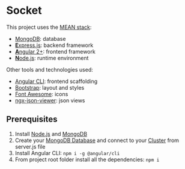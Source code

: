 # Socket

This project uses the [MEAN stack](https://en.wikipedia.org/wiki/MEAN_(software_bundle)):
* [MongoDB](https://www.mongodb.com): database
* [**E**xpress.js](http://expressjs.com): backend framework
* [**A**ngular 2+](https://angular.io): frontend framework
* [**N**ode.js](https://nodejs.org): runtime environment

Other tools and technologies used:
* [Angular CLI](https://cli.angular.io): frontend scaffolding
* [Bootstrap](http://www.getbootstrap.com): layout and styles
* [Font Awesome](http://fontawesome.com): icons
* [ngx-json-viewer](https://www.npmjs.com/package/ngx-json-viewer): json views

## Prerequisites
1. Install [Node.js](https://nodejs.org) and [MongoDB](https://www.mongodb.com)
2. Create your [MongoDB Database](https://docs.atlas.mongodb.com/getting-started/) and connect to your [Cluster](https://docs.atlas.mongodb.com/tutorial/connect-to-your-cluster/) from server.js file
4. Install Angular CLI: `npm i -g @angular/cli`
4. From project root folder install all the dependencies: `npm i`

